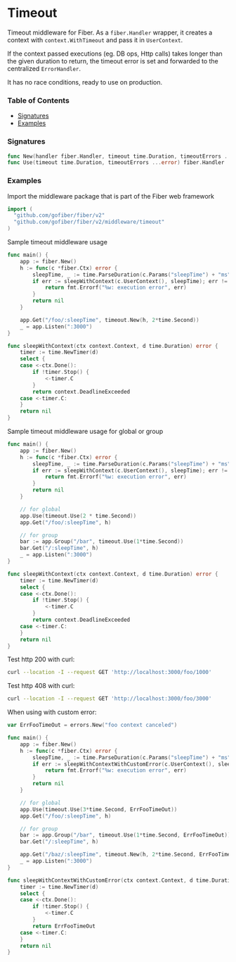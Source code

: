 # Timeout
Timeout middleware for Fiber. As a `fiber.Handler` wrapper, it creates a context with `context.WithTimeout` and pass it in `UserContext`.

If the context passed executions (eg. DB ops, Http calls) takes longer than the given duration to return, the timeout error is set and forwarded to the centralized `ErrorHandler`.

It has no race conditions, ready to use on production.

### Table of Contents
- [Signatures](#signatures)
- [Examples](#examples)


### Signatures
```go
func New(handler fiber.Handler, timeout time.Duration, timeoutErrors ...error) fiber.Handler
func Use(timeout time.Duration, timeoutErrors ...error) fiber.Handler
```

### Examples
Import the middleware package that is part of the Fiber web framework
```go
import (
  "github.com/gofiber/fiber/v2"
  "github.com/gofiber/fiber/v2/middleware/timeout"
)
```

Sample timeout middleware usage
```go
func main() {
	app := fiber.New()
	h := func(c *fiber.Ctx) error {
		sleepTime, _ := time.ParseDuration(c.Params("sleepTime") + "ms")
		if err := sleepWithContext(c.UserContext(), sleepTime); err != nil {
			return fmt.Errorf("%w: execution error", err)
		}
		return nil
	}

	app.Get("/foo/:sleepTime", timeout.New(h, 2*time.Second))
	_ = app.Listen(":3000")
}

func sleepWithContext(ctx context.Context, d time.Duration) error {
	timer := time.NewTimer(d)
	select {
	case <-ctx.Done():
		if !timer.Stop() {
			<-timer.C
		}
		return context.DeadlineExceeded
	case <-timer.C:
	}
	return nil
}
```

Sample timeout middleware usage for global or group

```go
func main() {
	app := fiber.New()
	h := func(c *fiber.Ctx) error {
		sleepTime, _ := time.ParseDuration(c.Params("sleepTime") + "ms")
		if err := sleepWithContext(c.UserContext(), sleepTime); err != nil {
			return fmt.Errorf("%w: execution error", err)
		}
		return nil
	}

	// for global
	app.Use(timeout.Use(2 * time.Second))
	app.Get("/foo/:sleepTime", h)

	// for group
	bar := app.Group("/bar", timeout.Use(1*time.Second))
	bar.Get("/:sleepTime", h)
	_ = app.Listen(":3000")
}

func sleepWithContext(ctx context.Context, d time.Duration) error {
	timer := time.NewTimer(d)
	select {
	case <-ctx.Done():
		if !timer.Stop() {
			<-timer.C
		}
		return context.DeadlineExceeded
	case <-timer.C:
	}
	return nil
}
```

Test http 200 with curl:

```bash
curl --location -I --request GET 'http://localhost:3000/foo/1000' 
```

Test http 408 with curl:
```bash
curl --location -I --request GET 'http://localhost:3000/foo/3000' 
```


When using with custom error:
```go
var ErrFooTimeOut = errors.New("foo context canceled")

func main() {
	app := fiber.New()
	h := func(c *fiber.Ctx) error {
		sleepTime, _ := time.ParseDuration(c.Params("sleepTime") + "ms")
		if err := sleepWithContextWithCustomError(c.UserContext(), sleepTime); err != nil {
			return fmt.Errorf("%w: execution error", err)
		}
		return nil
	}

	// for global
	app.Use(timeout.Use(3*time.Second, ErrFooTimeOut))
	app.Get("/foo/:sleepTime", h)

	// for group
	bar := app.Group("/bar", timeout.Use(1*time.Second, ErrFooTimeOut))
	bar.Get("/:sleepTime", h)

	app.Get("/baz/:sleepTime", timeout.New(h, 2*time.Second, ErrFooTimeOut))
	_ = app.Listen(":3000")
}

func sleepWithContextWithCustomError(ctx context.Context, d time.Duration) error {
	timer := time.NewTimer(d)
	select {
	case <-ctx.Done():
		if !timer.Stop() {
			<-timer.C
		}
		return ErrFooTimeOut
	case <-timer.C:
	}
	return nil
}
```
